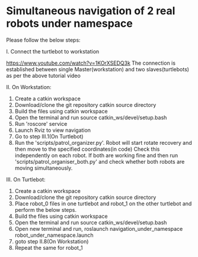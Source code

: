 # Simultaneous navigation of 2 real robots under namespace

Please follow the below steps:

I. Connect the turtlebot to workstation

   https://www.youtube.com/watch?v=1KOrXSEDQ3k
   The connection is established between single Master(workstation) and two slaves(turtlebots) as per the above tutorial video
   
II. On Workstation:
1. Create a catkin workspace
2. Download/clone the git repository catkin source directory
3. Build the files using catkin workspace
4. Open the terminal and run source catkin_ws/devel/setup.bash
5. Run 'roscore' service
6. Launch Rviz to view navigation
7. Go to step III.1(On Turtlebot)
8. Run the 'scripts/patrol_organizer.py'. Robot will start rotate recovery and then move to the specified coordinates(in code)
   Check this independently on each robot. If both are working fine and then run 'scripts/patrol_organiser_both.py' and check
   whether both robots are moving simultaneously.


III. On Turtlebot:

1. Create a catkin workspace
2. Download/clone the git repository catkin source directory
3. Place robot_0 files in one turtlebot and robot_1 on the other turtlebot and perform the below steps.
3. Build the files using catkin workspace
4. Open the terminal and run source catkin_ws/devel/setup.bash
5. Open new terminal and run, roslaunch navigation_under_namespace robot_under_namespace.launch
6. goto step II.8(On Workstation)
7. Repeat the same for robot_1 
